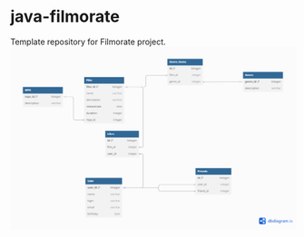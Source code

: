 # java-filmorate
Template repository for Filmorate project.
![Filmorate Database Schema](docs/database/Filmorate.png)